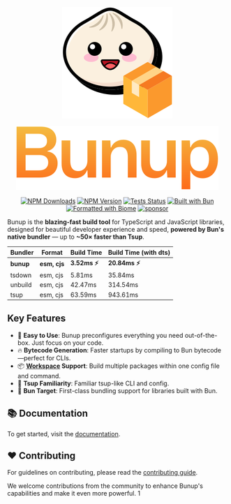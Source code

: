<!-- markdownlint-disable first-line-h1 -->

<!-- markdownlint-start-capture -->
<!-- markdownlint-disable-file no-inline-html -->
<div align="center">

  <!-- markdownlint-disable-next-line no-alt-text -->
  ![](assets/bunup-logo.svg)

  ![Bunup](assets/bunup-title-gradient.svg)

  [![NPM Downloads](https://img.shields.io/npm/dm/bunup?logo=data%3Aimage%2Fsvg%2Bxml%3Bbase64%2CPHN2ZyB4bWxucz0iaHR0cDovL3d3dy53My5vcmcvMjAwMC9zdmciIGhlaWdodD0iMjRweCIgdmlld0JveD0iMCAtOTYwIDk2MCA5NjAiIHdpZHRoPSIyNHB4IiBmaWxsPSIjMDAwMDAwIj48cGF0aCBkPSJNNDgwLTMyMCAyODAtNTIwbDU2LTU4IDEwNCAxMDR2LTMyNmg4MHYzMjZsMTA0LTEwNCA1NiA1OC0yMDAgMjAwWk0xNjAtMTYwdi0yMDBoODB2MTIwaDQ4MHYtMTIwaDgwdjIwMEgxNjBaIi8%2BPC9zdmc%2B&labelColor=ffc44e&color=212121)](https://www.npmjs.com/package/bunup) [![NPM Version](https://img.shields.io/npm/v/bunup?logo=npm&logoColor=212121&label=version&labelColor=ffc44e&color=212121)](https://npmjs.com/package/bunup) [![Tests Status](https://img.shields.io/github/actions/workflow/status/arshad-yaseen/bunup/ci.yml?label=tests&labelColor=212121)](https://github.com/arshad-yaseen/bunup/actions/workflows/ci.yml) [![Built with Bun](https://img.shields.io/badge/Built_with-Bun-fbf0df?logo=bun&labelColor=212121)](https://bun.sh) [![Formatted with Biome](https://img.shields.io/badge/Formatted_with-Biome-60a5fa?style=flat&logo=biome&labelColor=212121)](https://biomejs.dev/) [![sponsor](https://img.shields.io/badge/sponsor-EA4AAA?logo=githubsponsors&labelColor=FAFAFA)](https://github.com/sponsors/arshad-yaseen)
</div>
<!-- markdownlint-restore -->

Bunup is the **blazing-fast build tool** for TypeScript and JavaScript libraries, designed for beautiful developer experience and speed, **powered by Bun's native bundler** — up to **~50× faster than Tsup**.

| Bundler   | Format       | Build Time     | Build Time (with dts) |
| --------- | ------------ | -------------- | --------------------- |
| **bunup** | **esm, cjs** | **3.52ms ⚡️** | **20.84ms ⚡️**       |
| tsdown    | esm, cjs     | 5.81ms         | 35.84ms               |
| unbuild   | esm, cjs     | 42.47ms        | 314.54ms              |
| tsup      | esm, cjs     | 63.59ms        | 943.61ms              |

## Key Features

- 🚀 **Easy to Use**: Bunup preconfigures everything you need out-of-the-box. Just focus on your code.
- 🔥 **Bytecode Generation**: Faster startups by compiling to Bun bytecode—perfect for CLIs.
- 📦 **[Workspace](https://bunup.dev/workspaces) Support**: Build multiple packages within one config file and command.
- 🔄 **Tsup Familiarity**: Familiar tsup-like CLI and config.
- 🎯 **Bun Target**: First-class bundling support for libraries built with Bun.

## 📚 Documentation

To get started, visit the [documentation](https://bunup.dev/documentation).

## ❤️ Contributing

For guidelines on contributing, please read the [contributing guide](https://github.com/arshad-yaseen/bunup/blob/main/CONTRIBUTING.md).

We welcome contributions from the community to enhance Bunup's capabilities and make it even more powerful.
1
